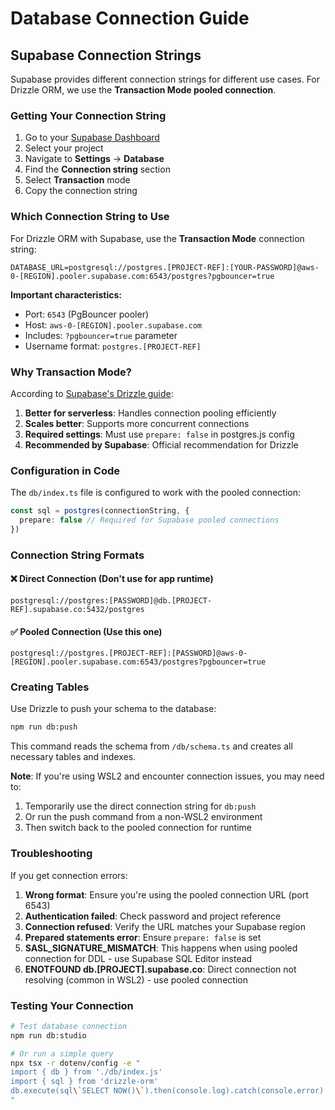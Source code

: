 # Database Connection Guide

## Supabase Connection Strings

Supabase provides different connection strings for different use cases. For Drizzle ORM, we use the **Transaction Mode pooled connection**.

### Getting Your Connection String

1. Go to your [Supabase Dashboard](https://app.supabase.com)
2. Select your project
3. Navigate to **Settings** → **Database**
4. Find the **Connection string** section
5. Select **Transaction** mode
6. Copy the connection string

### Which Connection String to Use

For Drizzle ORM with Supabase, use the **Transaction Mode** connection string:

```env
DATABASE_URL=postgresql://postgres.[PROJECT-REF]:[YOUR-PASSWORD]@aws-0-[REGION].pooler.supabase.com:6543/postgres?pgbouncer=true
```

**Important characteristics:**
- Port: `6543` (PgBouncer pooler)
- Host: `aws-0-[REGION].pooler.supabase.com`
- Includes: `?pgbouncer=true` parameter
- Username format: `postgres.[PROJECT-REF]`

### Why Transaction Mode?

According to [Supabase's Drizzle guide](https://supabase.com/docs/guides/database/connecting-to-postgres#connecting-with-drizzle):

1. **Better for serverless**: Handles connection pooling efficiently
2. **Scales better**: Supports more concurrent connections
3. **Required settings**: Must use `prepare: false` in postgres.js config
4. **Recommended by Supabase**: Official recommendation for Drizzle

### Configuration in Code

The `db/index.ts` file is configured to work with the pooled connection:

```typescript
const sql = postgres(connectionString, { 
  prepare: false // Required for Supabase pooled connections
})
```

### Connection String Formats

#### ❌ Direct Connection (Don't use for app runtime)
```
postgresql://postgres:[PASSWORD]@db.[PROJECT-REF].supabase.co:5432/postgres
```

#### ✅ Pooled Connection (Use this one)
```
postgresql://postgres.[PROJECT-REF]:[PASSWORD]@aws-0-[REGION].pooler.supabase.com:6543/postgres?pgbouncer=true
```

### Creating Tables

Use Drizzle to push your schema to the database:

```bash
npm run db:push
```

This command reads the schema from `/db/schema.ts` and creates all necessary tables and indexes.

**Note**: If you're using WSL2 and encounter connection issues, you may need to:
1. Temporarily use the direct connection string for `db:push`
2. Or run the push command from a non-WSL2 environment
3. Then switch back to the pooled connection for runtime

### Troubleshooting

If you get connection errors:

1. **Wrong format**: Ensure you're using the pooled connection URL (port 6543)
2. **Authentication failed**: Check password and project reference
3. **Connection refused**: Verify the URL matches your Supabase region
4. **Prepared statements error**: Ensure `prepare: false` is set
5. **SASL_SIGNATURE_MISMATCH**: This happens when using pooled connection for DDL - use Supabase SQL Editor instead
6. **ENOTFOUND db.[PROJECT].supabase.co**: Direct connection not resolving (common in WSL2) - use pooled connection

### Testing Your Connection

```bash
# Test database connection
npm run db:studio

# Or run a simple query
npx tsx -r dotenv/config -e "
import { db } from './db/index.js'
import { sql } from 'drizzle-orm'
db.execute(sql\`SELECT NOW()\`).then(console.log).catch(console.error)
"
```